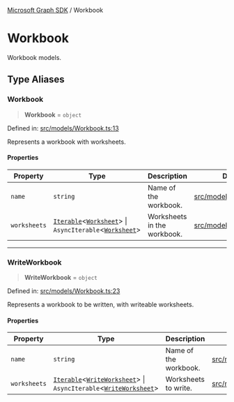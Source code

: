 [Microsoft Graph SDK](README.md) / Workbook

# Workbook

Workbook models.

## Type Aliases

### Workbook

> **Workbook** = `object`

Defined in: [src/models/Workbook.ts:13](https://github.com/Future-Secure-AI/sharepoint-workbook/blob/main/src/models/Workbook.ts#L13)

Represents a workbook with worksheets.

#### Properties

| Property | Type | Description | Defined in |
| ------ | ------ | ------ | ------ |
| <a id="name"></a> `name` | `string` | Name of the workbook. | [src/models/Workbook.ts:14](https://github.com/Future-Secure-AI/sharepoint-workbook/blob/main/src/models/Workbook.ts#L14) |
| <a id="worksheets"></a> `worksheets` | [`Iterable`](https://www.typescriptlang.org/docs/handbook/iterators-and-generators.html#iterable-interface)\<[`Worksheet`](Worksheet.md#worksheet)\> \| `AsyncIterable`\<[`Worksheet`](Worksheet.md#worksheet)\> | Worksheets in the workbook. | [src/models/Workbook.ts:15](https://github.com/Future-Secure-AI/sharepoint-workbook/blob/main/src/models/Workbook.ts#L15) |

***

### WriteWorkbook

> **WriteWorkbook** = `object`

Defined in: [src/models/Workbook.ts:23](https://github.com/Future-Secure-AI/sharepoint-workbook/blob/main/src/models/Workbook.ts#L23)

Represents a workbook to be written, with writeable worksheets.

#### Properties

| Property | Type | Description | Defined in |
| ------ | ------ | ------ | ------ |
| <a id="name-1"></a> `name` | `string` | Name of the workbook. | [src/models/Workbook.ts:24](https://github.com/Future-Secure-AI/sharepoint-workbook/blob/main/src/models/Workbook.ts#L24) |
| <a id="worksheets-1"></a> `worksheets` | [`Iterable`](https://www.typescriptlang.org/docs/handbook/iterators-and-generators.html#iterable-interface)\<[`WriteWorksheet`](Worksheet.md#writeworksheet)\> \| `AsyncIterable`\<[`WriteWorksheet`](Worksheet.md#writeworksheet)\> | Worksheets to write. | [src/models/Workbook.ts:25](https://github.com/Future-Secure-AI/sharepoint-workbook/blob/main/src/models/Workbook.ts#L25) |
